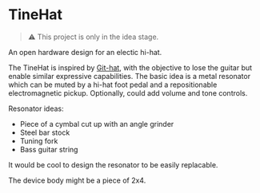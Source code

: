 # TineHat

> :warning: This project is only in the idea stage.

An open hardware design for an electic hi-hat.

The TineHat is inspired by [Git-hat](https://www.youtube.com/watch?v=t-gVMHY8_VY), with the objective to lose the guitar but enable similar expressive capabilities.
The basic idea is a metal resonator which can be muted by a hi-hat foot pedal and a repositionable electromagnetic pickup.
Optionally, could add volume and tone controls.

Resonator ideas:

* Piece of a cymbal cut up with an angle grinder
* Steel bar stock
* Tuning fork
* Bass guitar string

It would be cool to design the resonator to be easily replacable.

The device body might be a piece of 2x4.
